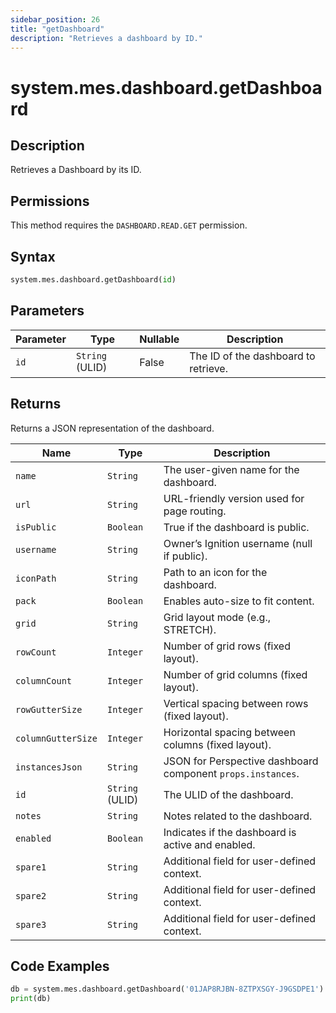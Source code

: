 ```yaml
---
sidebar_position: 26
title: "getDashboard"
description: "Retrieves a dashboard by ID."
---
```


# system.mes.dashboard.getDashboard

## Description

Retrieves a Dashboard by its ID.


## Permissions

This method requires the `DASHBOARD.READ.GET` permission.

## Syntax

```python
system.mes.dashboard.getDashboard(id)
```

## Parameters

| Parameter | Type            | Nullable | Description                          |
|-----------|-----------------|----------|--------------------------------------|
| `id`      | `String` (ULID) | False    | The ID of the dashboard to retrieve. |

## Returns

Returns a JSON representation of the dashboard.

| Name               | Type            | Description                                                 |
|--------------------|-----------------|-------------------------------------------------------------|
| `name`             | `String`        | The user-given name for the dashboard.                      |
| `url`              | `String`        | URL-friendly version used for page routing.                 |
| `isPublic`         | `Boolean`       | True if the dashboard is public.                            |
| `username`         | `String`        | Owner’s Ignition username (null if public).                 |
| `iconPath`         | `String`        | Path to an icon for the dashboard.                          |
| `pack`             | `Boolean`       | Enables auto-size to fit content.                           |
| `grid`             | `String`        | Grid layout mode (e.g., STRETCH).                           |
| `rowCount`         | `Integer`       | Number of grid rows (fixed layout).                         |
| `columnCount`      | `Integer`       | Number of grid columns (fixed layout).                      |
| `rowGutterSize`    | `Integer`       | Vertical spacing between rows (fixed layout).               |
| `columnGutterSize` | `Integer`       | Horizontal spacing between columns (fixed layout).          |
| `instancesJson`    | `String`        | JSON for Perspective dashboard component `props.instances`. |
| `id`               | `String` (ULID) | The ULID of the dashboard.                                  |
| `notes`            | `String`        | Notes related to the dashboard.                             |
| `enabled`          | `Boolean`       | Indicates if the dashboard is active and enabled.           |
| `spare1`           | `String`        | Additional field for user-defined context.                  |
| `spare2`           | `String`        | Additional field for user-defined context.                  |
| `spare3`           | `String`        | Additional field for user-defined context.                  |

## Code Examples

```python
db = system.mes.dashboard.getDashboard('01JAP8RJBN-8ZTPXSGY-J9GSDPE1')
print(db)
```

